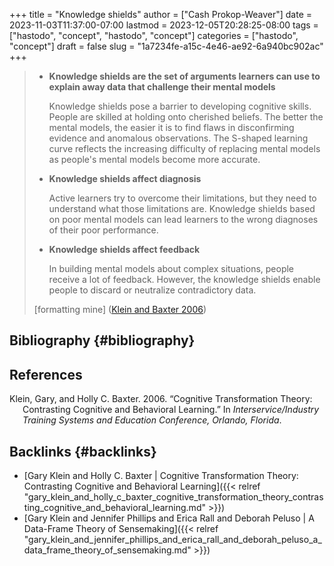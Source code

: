 +++
title = "Knowledge shields"
author = ["Cash Prokop-Weaver"]
date = 2023-11-03T11:37:00-07:00
lastmod = 2023-12-05T20:28:25-08:00
tags = ["hastodo", "concept", "hastodo", "concept"]
categories = ["hastodo", "concept"]
draft = false
slug = "1a7234fe-a15c-4e46-ae92-6a940bc902ac"
+++

> -   **Knowledge shields are the set of arguments learners can use to explain away data that challenge their mental models**
>
>     Knowledge shields pose a barrier to developing cognitive skills. People are skilled at holding onto cherished beliefs. The better the mental models, the easier it is to find flaws in disconfirming evidence and anomalous observations. The S-shaped learning curve reflects the increasing difficulty of replacing mental models as people's mental models become more accurate.
>
> -   **Knowledge shields affect diagnosis**
>
>     Active learners try to overcome their limitations, but they need to understand what those limitations are. Knowledge shields based on poor mental models can lead learners to the wrong diagnoses of their poor performance.
>
> -   **Knowledge shields affect feedback**
>
>     In building mental models about complex situations, people receive a lot of feedback. However, the knowledge shields enable people to discard or neutralize contradictory data.
>
> [formatting mine] (<a href="#citeproc_bib_item_1">Klein and Baxter 2006</a>)


## Bibliography {#bibliography}

## References

<style>.csl-entry{text-indent: -1.5em; margin-left: 1.5em;}</style><div class="csl-bib-body">
  <div class="csl-entry"><a id="citeproc_bib_item_1"></a>Klein, Gary, and Holly C. Baxter. 2006. “Cognitive Transformation Theory: Contrasting Cognitive and Behavioral Learning.” In <i>Interservice/Industry Training Systems and Education Conference, Orlando, Florida</i>.</div>
</div>


## Backlinks {#backlinks}

-   [Gary Klein and Holly C. Baxter | Cognitive Transformation Theory: Contrasting Cognitive and Behavioral Learning]({{< relref "gary_klein_and_holly_c_baxter_cognitive_transformation_theory_contrasting_cognitive_and_behavioral_learning.md" >}})
-   [Gary Klein and Jennifer Phillips and Erica Rall and Deborah Peluso | A Data-Frame Theory of Sensemaking]({{< relref "gary_klein_and_jennifer_phillips_and_erica_rall_and_deborah_peluso_a_data_frame_theory_of_sensemaking.md" >}})
